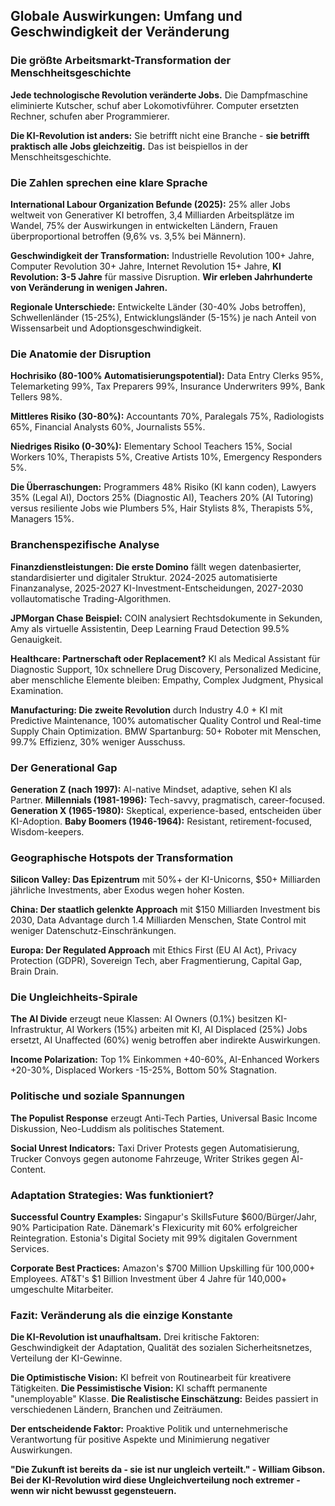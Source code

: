 ## Globale Auswirkungen: Umfang und Geschwindigkeit der Veränderung

### Die größte Arbeitsmarkt-Transformation der Menschheitsgeschichte

**Jede technologische Revolution veränderte Jobs.** Die Dampfmaschine eliminierte Kutscher, schuf aber Lokomotivführer. Computer ersetzten Rechner, schufen aber Programmierer.

**Die KI-Revolution ist anders:** Sie betrifft nicht eine Branche - **sie betrifft praktisch alle Jobs gleichzeitig.** Das ist beispiellos in der Menschheitsgeschichte.

### Die Zahlen sprechen eine klare Sprache

**International Labour Organization Befunde (2025):** 25% aller Jobs weltweit von Generativer KI betroffen, 3,4 Milliarden Arbeitsplätze im Wandel, 75% der Auswirkungen in entwickelten Ländern, Frauen überproportional betroffen (9,6% vs. 3,5% bei Männern).

**Geschwindigkeit der Transformation:** Industrielle Revolution 100+ Jahre, Computer Revolution 30+ Jahre, Internet Revolution 15+ Jahre, **KI Revolution: 3-5 Jahre** für massive Disruption. **Wir erleben Jahrhunderte von Veränderung in wenigen Jahren.**

**Regionale Unterschiede:** Entwickelte Länder (30-40% Jobs betroffen), Schwellenländer (15-25%), Entwicklungsländer (5-15%) je nach Anteil von Wissensarbeit und Adoptionsgeschwindigkeit.

### Die Anatomie der Disruption

**Hochrisiko (80-100% Automatisierungspotential):** Data Entry Clerks 95%, Telemarketing 99%, Tax Preparers 99%, Insurance Underwriters 99%, Bank Tellers 98%.

**Mittleres Risiko (30-80%):** Accountants 70%, Paralegals 75%, Radiologists 65%, Financial Analysts 60%, Journalists 55%.

**Niedriges Risiko (0-30%):** Elementary School Teachers 15%, Social Workers 10%, Therapists 5%, Creative Artists 10%, Emergency Responders 5%.

**Die Überraschungen:** Programmers 48% Risiko (KI kann coden), Lawyers 35% (Legal AI), Doctors 25% (Diagnostic AI), Teachers 20% (AI Tutoring) versus resiliente Jobs wie Plumbers 5%, Hair Stylists 8%, Therapists 5%, Managers 15%.

### Branchenspezifische Analyse

**Finanzdienstleistungen: Die erste Domino** fällt wegen datenbasierter, standardisierter und digitaler Struktur. 2024-2025 automatisierte Finanzanalyse, 2025-2027 KI-Investment-Entscheidungen, 2027-2030 vollautomatische Trading-Algorithmen.

**JPMorgan Chase Beispiel:** COIN analysiert Rechtsdokumente in Sekunden, Amy als virtuelle Assistentin, Deep Learning Fraud Detection 99.5% Genauigkeit.

**Healthcare: Partnerschaft oder Replacement?** KI als Medical Assistant für Diagnostic Support, 10x schnellere Drug Discovery, Personalized Medicine, aber menschliche Elemente bleiben: Empathy, Complex Judgment, Physical Examination.

**Manufacturing: Die zweite Revolution** durch Industry 4.0 + KI mit Predictive Maintenance, 100% automatischer Quality Control und Real-time Supply Chain Optimization. BMW Spartanburg: 50+ Roboter mit Menschen, 99.7% Effizienz, 30% weniger Ausschuss.

### Der Generational Gap

**Generation Z (nach 1997):** AI-native Mindset, adaptive, sehen KI als Partner. **Millennials (1981-1996):** Tech-savvy, pragmatisch, career-focused. **Generation X (1965-1980):** Skeptical, experience-based, entscheiden über KI-Adoption. **Baby Boomers (1946-1964):** Resistant, retirement-focused, Wisdom-keepers.

### Geographische Hotspots der Transformation

**Silicon Valley: Das Epizentrum** mit 50%+ der KI-Unicorns, $50+ Milliarden jährliche Investments, aber Exodus wegen hoher Kosten.

**China: Der staatlich gelenkte Approach** mit $150 Milliarden Investment bis 2030, Data Advantage durch 1.4 Milliarden Menschen, State Control mit weniger Datenschutz-Einschränkungen.

**Europa: Der Regulated Approach** mit Ethics First (EU AI Act), Privacy Protection (GDPR), Sovereign Tech, aber Fragmentierung, Capital Gap, Brain Drain.

### Die Ungleichheits-Spirale

**The AI Divide** erzeugt neue Klassen: AI Owners (0.1%) besitzen KI-Infrastruktur, AI Workers (15%) arbeiten mit KI, AI Displaced (25%) Jobs ersetzt, AI Unaffected (60%) wenig betroffen aber indirekte Auswirkungen.

**Income Polarization:** Top 1% Einkommen +40-60%, AI-Enhanced Workers +20-30%, Displaced Workers -15-25%, Bottom 50% Stagnation.

### Politische und soziale Spannungen

**The Populist Response** erzeugt Anti-Tech Parties, Universal Basic Income Diskussion, Neo-Luddism als politisches Statement.

**Social Unrest Indicators:** Taxi Driver Protests gegen Automatisierung, Trucker Convoys gegen autonome Fahrzeuge, Writer Strikes gegen AI-Content.

### Adaptation Strategies: Was funktioniert?

**Successful Country Examples:** Singapur's SkillsFuture $600/Bürger/Jahr, 90% Participation Rate. Dänemark's Flexicurity mit 60% erfolgreicher Reintegration. Estonia's Digital Society mit 99% digitalen Government Services.

**Corporate Best Practices:** Amazon's $700 Million Upskilling für 100,000+ Employees. AT&T's $1 Billion Investment über 4 Jahre für 140,000+ umgeschulte Mitarbeiter.

### Fazit: Veränderung als die einzige Konstante

**Die KI-Revolution ist unaufhaltsam.** Drei kritische Faktoren: Geschwindigkeit der Adaptation, Qualität des sozialen Sicherheitsnetzes, Verteilung der KI-Gewinne.

**Die Optimistische Vision:** KI befreit von Routinearbeit für kreativere Tätigkeiten. **Die Pessimistische Vision:** KI schafft permanente "unemployable" Klasse. **Die Realistische Einschätzung:** Beides passiert in verschiedenen Ländern, Branchen und Zeiträumen.

**Der entscheidende Faktor:** Proaktive Politik und unternehmerische Verantwortung für positive Aspekte und Minimierung negativer Auswirkungen.

**"Die Zukunft ist bereits da - sie ist nur ungleich verteilt." - William Gibson. Bei der KI-Revolution wird diese Ungleichverteilung noch extremer - wenn wir nicht bewusst gegensteuern.**